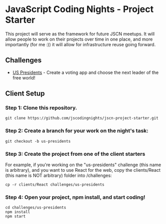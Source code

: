 # JavaScript Coding Nights - Project Starter
This project will serve as the framework for future JSCN meetups.  It will allow people to work on their projects over time in one place, and more importantly (for me :)) it will allow for infrastructure reuse going forward.

## Challenges

* [US Presidents](/challenges/us-presidents) - Create a voting app and choose the next leader of the free world!

## Client Setup

### Step 1: Clone this repository.

```
git clone https://github.com/jscodingnights/jscn-project-starter.git
```

### Step 2: Create a branch for your work on the night's task:

```
git checkout -b us-presidents
```

### Step 3: Create the project from one of the client starters

For example, if you're working on the "us-presidents" challenge (this name is arbitrary), and you want to use React for the web, copy the clients/React (this name is NOT arbitrary) folder into /challenges:

```
cp -r clients/React challenges/us-presidents
```

### Step 4: Open your project, npm install, and start coding!

```
cd challenges/us-presidents
npm install
npm start
```
